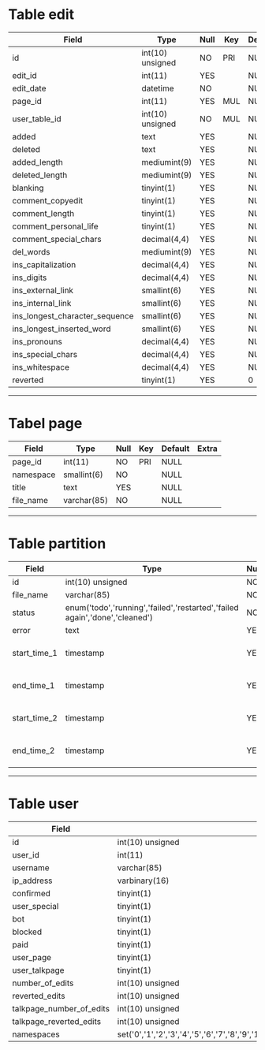 # Table edit

| Field                          | Type             | Null | Key | Default | Extra          |
|--------------------------------|------------------|------|-----|---------|----------------|
| id                             | int(10) unsigned | NO   | PRI | NULL    | auto_increment |
| edit_id                        | int(11)          | YES  |     | NULL    |                |
| edit_date                      | datetime         | NO   |     | NULL    |                |
| page_id                        | int(11)          | YES  | MUL | NULL    |                |
| user_table_id                  | int(10) unsigned | NO   | MUL | NULL    |                |
| added                          | text             | YES  |     | NULL    |                |
| deleted                        | text             | YES  |     | NULL    |                |
| added_length                   | mediumint(9)     | YES  |     | NULL    |                |
| deleted_length                 | mediumint(9)     | YES  |     | NULL    |                |
| blanking                       | tinyint(1)       | YES  |     | NULL    |                |
| comment_copyedit               | tinyint(1)       | YES  |     | NULL    |                |
| comment_length                 | tinyint(1)       | YES  |     | NULL    |                |
| comment_personal_life          | tinyint(1)       | YES  |     | NULL    |                |
| comment_special_chars          | decimal(4,4)     | YES  |     | NULL    |                |
| del_words                      | mediumint(9)     | YES  |     | NULL    |                |
| ins_capitalization             | decimal(4,4)     | YES  |     | NULL    |                |
| ins_digits                     | decimal(4,4)     | YES  |     | NULL    |                |
| ins_external_link              | smallint(6)      | YES  |     | NULL    |                |
| ins_internal_link              | smallint(6)      | YES  |     | NULL    |                |
| ins_longest_character_sequence | smallint(6)      | YES  |     | NULL    |                |
| ins_longest_inserted_word      | smallint(6)      | YES  |     | NULL    |                |
| ins_pronouns                   | decimal(4,4)     | YES  |     | NULL    |                |
| ins_special_chars              | decimal(4,4)     | YES  |     | NULL    |                |
| ins_whitespace                 | decimal(4,4)     | YES  |     | NULL    |                |
| reverted                       | tinyint(1)       | YES  |     | 0       |                |

----------------------------------------------------------------------

# Tabel page 

| Field     | Type        | Null | Key | Default | Extra |
|-----------|-------------|------|-----|---------|-------|
| page_id   | int(11)     | NO   | PRI | NULL    |       |
| namespace | smallint(6) | NO   |     | NULL    |       |
| title     | text        | YES  |     | NULL    |       |
| file_name | varchar(85) | NO   |     | NULL    |       |

----------------------------------------------------------------------

# Table partition 

| Field        | Type                                                                        | Null | Key | Default             | Extra          |
|--------------|-----------------------------------------------------------------------------|------|-----|---------------------|----------------|
| id           | int(10) unsigned                                                            | NO   | PRI | NULL                | auto_increment |
| file_name    | varchar(85)                                                                 | NO   |     | NULL                |                |
| status       | enum('todo','running','failed','restarted','failed again','done','cleaned') | NO   |     | todo                |                |
| error        | text                                                                        | YES  |     | NULL                |                |
| start_time_1 | timestamp                                                                   | YES  |     | 0000-00-00 00:00:00 |                |
| end_time_1   | timestamp                                                                   | YES  |     | 0000-00-00 00:00:00 |                |
| start_time_2 | timestamp                                                                   | YES  |     | 0000-00-00 00:00:00 |                |
| end_time_2   | timestamp                                                                   | YES  |     | 0000-00-00 00:00:00 |                |

----------------------------------------------------------------------

# Table user

| Field                    | Type                                                                                                                                                                                     | Null | Key | Default | Extra          |
|--------------------------|------------------------------------------------------------------------------------------------------------------------------------------------------------------------------------------|------|-----|---------|----------------|
| id                       | int(10) unsigned                                                                                                                                                                         | NO   | PRI | NULL    | auto_increment |
| user_id                  | int(11)                                                                                                                                                                                  | YES  |     | NULL    |                |
| username                 | varchar(85)                                                                                                                                                                              | YES  | UNI | NULL    |                |
| ip_address               | varbinary(16)                                                                                                                                                                            | YES  | UNI | NULL    |                |
| confirmed                | tinyint(1)                                                                                                                                                                               | YES  |     | NULL    |                |
| user_special             | tinyint(1)                                                                                                                                                                               | YES  |     | NULL    |                |
| bot                      | tinyint(1)                                                                                                                                                                               | YES  |     | NULL    |                |
| blocked                  | tinyint(1)                                                                                                                                                                               | YES  |     | NULL    |                |
| paid                     | tinyint(1)                                                                                                                                                                               | YES  |     | NULL    |                |
| user_page                | tinyint(1)                                                                                                                                                                               | YES  |     | NULL    |                |
| user_talkpage            | tinyint(1)                                                                                                                                                                               | YES  |     | NULL    |                |
| number_of_edits          | int(10) unsigned                                                                                                                                                                         | NO   |     | 0       |                |
| reverted_edits           | int(10) unsigned                                                                                                                                                                         | YES  |     | 0       |                |
| talkpage_number_of_edits | int(10) unsigned                                                                                                                                                                         | NO   |     | 0       |                |
| talkpage_reverted_edits  | int(10) unsigned                                                                                                                                                                         | YES  |     | 0       |                |
| namespaces               | set('0','1','2','3','4','5','6','7','8','9','10','11','12','13','14','15','-1','-2','100','101','118','119','710','711','828','829','108','109','446','447','2300','2301','2302','2303') | NO   |     |         |                |
